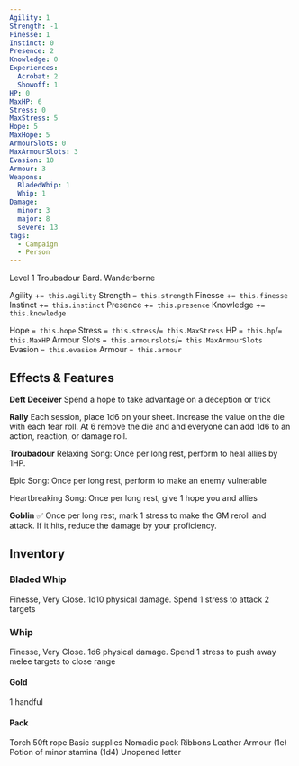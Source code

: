 ```yaml
---
Agility: 1
Strength: -1
Finesse: 1
Instinct: 0
Presence: 2
Knowledge: 0
Experiences:
  Acrobat: 2
  Showoff: 1
HP: 0
MaxHP: 6
Stress: 0
MaxStress: 5
Hope: 5
MaxHope: 5
ArmourSlots: 0
MaxArmourSlots: 3
Evasion: 10
Armour: 3
Weapons:
  BladedWhip: 1
  Whip: 1
Damage:
  minor: 3
  major: 8
  severe: 13
tags:
  - Campaign
  - Person
---
```

Level 1 Troubadour Bard. Wanderborne

Agility +`= this.agility`
Strength `= this.strength`
Finesse +`= this.finesse`
Instinct +`= this.instinct`
Presence +`= this.presence`
Knowledge +`= this.knowledge`

Hope `= this.hope`
Stress `= this.stress`/`= this.MaxStress`
HP `= this.hp`/`= this.MaxHP`
Armour Slots `= this.armourslots`/`= this.MaxArmourSlots`
Evasion `= this.evasion`
Armour `= this.armour`

## Effects & Features

**Deft Deceiver**
Spend a hope to take advantage on a deception or trick

**Rally**
Each session, place 1d6 on your sheet. Increase the value on the die with each fear roll. At 6 remove the die and and everyone can add 1d6 to an action, reaction, or damage roll. 

**Troubadour**
Relaxing Song: Once per long rest, perform to heal allies by 1HP.

Epic Song: Once per long rest, perform to make an enemy vulnerable

Heartbreaking Song: Once per long rest, give 1 hope you and allies

**Goblin**
✅ Once per long rest, mark 1 stress to make the GM reroll and attack. If it hits, reduce the damage by your proficiency. 
## Inventory 

### Bladed Whip
Finesse, Very Close. 1d10 physical damage.
Spend 1 stress to attack 2 targets

### Whip
Finesse, Very Close. 1d6 physical damage.
Spend 1 stress to push away melee targets to close range

#### Gold
1 handful

#### Pack
Torch
50ft rope
Basic supplies
Nomadic pack
Ribbons
Leather Armour (1e)
Potion of minor stamina (1d4)
Unopened letter